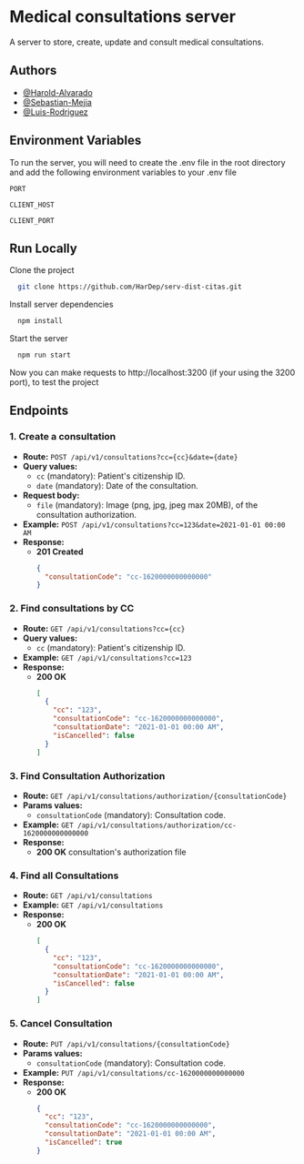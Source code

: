 
# Medical consultations server

A server to store, create, update and consult medical consultations.


## Authors

- [@Harold-Alvarado](https://github.com/HarDep)
- [@Sebastian-Mejia](https://github.com/Sebasmejia123)
- [@Luis-Rodriguez](https://github.com/luismiguel44)


## Environment Variables

To run the server, you will need to create the .env file in the root directory and add the following environment variables to your .env file

`PORT`

`CLIENT_HOST`

`CLIENT_PORT`


## Run Locally

Clone the project

```bash
  git clone https://github.com/HarDep/serv-dist-citas.git
```

Install server dependencies

```bash
  npm install
```

Start the server

```bash
  npm run start
```

Now you can make requests to http://localhost:3200 (if your using the 3200 port), to test the project


## Endpoints

### 1. Create a consultation

- **Route:** `POST /api/v1/consultations?cc={cc}&date={date}`
- **Query values:**
  - `cc` (mandatory): Patient's citizenship ID.
  - `date` (mandatory): Date of the consultation.
- **Request body:**
  - `file` (mandatory): Image (png, jpg, jpeg max 20MB), of the consultation authorization.
- **Example:** `POST /api/v1/consultations?cc=123&date=2021-01-01 00:00 AM`
- **Response:**
  - **201 Created**
    ```json
    {
      "consultationCode": "cc-1620000000000000"
    }
    ```

### 2. Find consultations by CC

- **Route:** `GET /api/v1/consultations?cc={cc}`
- **Query values:**
  - `cc` (mandatory): Patient's citizenship ID.
- **Example:** `GET /api/v1/consultations?cc=123`
- **Response:**
  - **200 OK**
    ```json
    [
      {
        "cc": "123",
        "consultationCode": "cc-1620000000000000",
        "consultationDate": "2021-01-01 00:00 AM",
        "isCancelled": false
      }
    ]
    ```

### 3. Find Consultation Authorization

- **Route:** `GET /api/v1/consultations/authorization/{consultationCode}`
- **Params values:**
  - `consultationCode` (mandatory): Consultation code.
- **Example:** `GET /api/v1/consultations/authorization/cc-1620000000000000`
- **Response:**
  - **200 OK** consultation's authorization file

### 4. Find all Consultations

- **Route:** `GET /api/v1/consultations`
- **Example:** `GET /api/v1/consultations`
- **Response:**
  - **200 OK**
    ```json
    [
      {
        "cc": "123",
        "consultationCode": "cc-1620000000000000",
        "consultationDate": "2021-01-01 00:00 AM",
        "isCancelled": false
      }
    ]
    ```

### 5. Cancel Consultation

- **Route:** `PUT /api/v1/consultations/{consultationCode}`
- **Params values:**
  - `consultationCode` (mandatory): Consultation code.
- **Example:** `PUT /api/v1/consultations/cc-1620000000000000`
- **Response:**
  - **200 OK**
    ```json
    {
      "cc": "123",
      "consultationCode": "cc-1620000000000000",
      "consultationDate": "2021-01-01 00:00 AM",
      "isCancelled": true
    }
    ```
